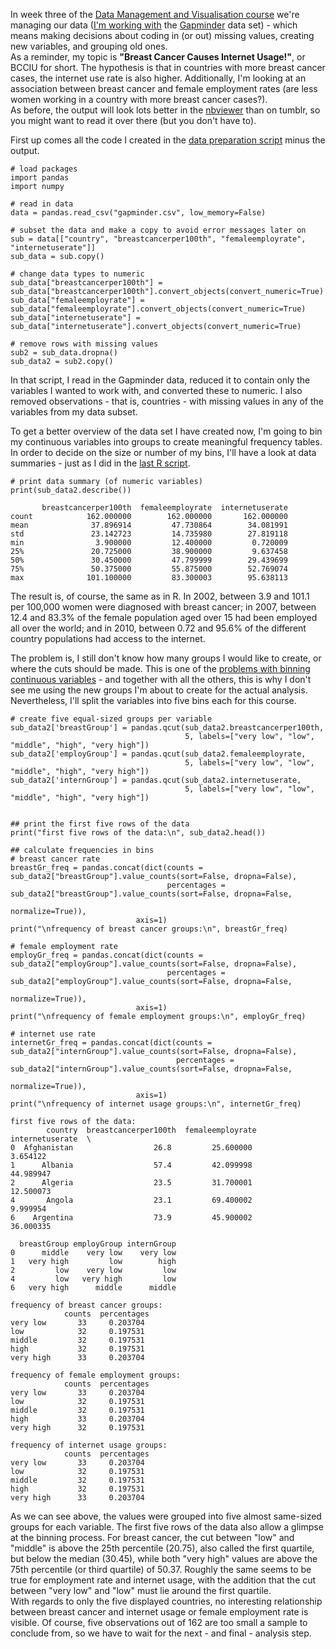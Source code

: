 
In week three of the [Data Management and Visualisation course](https://www.coursera.org/learn/data-management-visualization/home/welcome) we're managing our data ([I'm working with](http://lilithelina.tumblr.com/post/128347327089/choice-of-data) the [Gapminder](http://www.gapminder.org/) data set) - which means making decisions about coding in (or out) missing values, creating new variables, and grouping old ones.  
As a reminder, my topic is **"Breast Cancer Causes Internet Usage!"**, or BCCIU for short. The hypothesis is that in countries with more breast cancer cases, the internet use rate is also higher. Additionally, I'm looking at an association between breast cancer and female employment rates (are less women working in a country with more breast cancer cases?).  
As before, the output will look lots better in the [nbviewer](http://nbviewer.ipython.org/github/LilithElina/Data-Management-and-Visualization/blob/master/Week%20Three.ipynb) than on tumblr, so you might want to read it over there (but you don't have to).

First up comes all the code I created in the [data preparation script](http://lilithelina.tumblr.com/post/129435011659/data-preparation-python) minus the output.


    # load packages
    import pandas
    import numpy
    
    # read in data
    data = pandas.read_csv("gapminder.csv", low_memory=False)
    
    # subset the data and make a copy to avoid error messages later on
    sub = data[["country", "breastcancerper100th", "femaleemployrate", "internetuserate"]]
    sub_data = sub.copy()
    
    # change data types to numeric
    sub_data["breastcancerper100th"] = sub_data["breastcancerper100th"].convert_objects(convert_numeric=True)
    sub_data["femaleemployrate"] = sub_data["femaleemployrate"].convert_objects(convert_numeric=True)
    sub_data["internetuserate"] = sub_data["internetuserate"].convert_objects(convert_numeric=True)
    
    # remove rows with missing values
    sub2 = sub_data.dropna()
    sub_data2 = sub2.copy()

In that script, I read in the Gapminder data, reduced it to contain only the variables I wanted to work with, and converted these to numeric. I also removed observations - that is, countries - with missing values in any of the variables from my data subset.

To get a better overview of the data set I have created now, I'm going to bin my continuous variables into groups to create meaningful frequency tables. In order to decide on the size or number of my bins, I'll have a look at data summaries - just as I did in the [last R script](http://lilithelina.tumblr.com/post/129719413934/data-preparation-r).


    # print data summary (of numeric variables)
    print(sub_data2.describe())

           breastcancerper100th  femaleemployrate  internetuserate
    count            162.000000        162.000000       162.000000
    mean              37.896914         47.730864        34.081991
    std               23.142723         14.735980        27.819118
    min                3.900000         12.400000         0.720009
    25%               20.725000         38.900000         9.637458
    50%               30.450000         47.799999        29.439699
    75%               50.375000         55.875000        52.769074
    max              101.100000         83.300003        95.638113
    

The result is, of course, the same as in R. In 2002, between 3.9 and 101.1 per 100,000 women were diagnosed with breast cancer; in 2007, between 12.4 and 83.3% of the female population aged over 15 had been employed all over the world; and in 2010, between 0.72 and 95.6% of the different country populations had access to the internet.

The problem is, I still don't know how many groups I would like to create, or where the cuts should be made. This is one of the [problems with binning continuous variables](http://biostat.mc.vanderbilt.edu/wiki/Main/CatContinuous) - and together with all the others, this is why I don't see me using the new groups I'm about to create for the actual analysis. Nevertheless, I'll split the variables into five bins each for this course.


    # create five equal-sized groups per variable
    sub_data2['breastGroup'] = pandas.qcut(sub_data2.breastcancerper100th,
                                           5, labels=["very low", "low", "middle", "high", "very high"])
    sub_data2['employGroup'] = pandas.qcut(sub_data2.femaleemployrate,
                                           5, labels=["very low", "low", "middle", "high", "very high"])
    sub_data2['internGroup'] = pandas.qcut(sub_data2.internetuserate,
                                           5, labels=["very low", "low", "middle", "high", "very high"])


    ## print the first five rows of the data
    print("first five rows of the data:\n", sub_data2.head())
    
    ## calculate frequencies in bins
    # breast cancer rate
    breastGr_freq = pandas.concat(dict(counts = sub_data2["breastGroup"].value_counts(sort=False, dropna=False),
                                       percentages = sub_data2["breastGroup"].value_counts(sort=False, dropna=False,
                                                                                           normalize=True)),
                                axis=1)
    print("\nfrequency of breast cancer groups:\n", breastGr_freq)
    
    # female employment rate
    employGr_freq = pandas.concat(dict(counts = sub_data2["employGroup"].value_counts(sort=False, dropna=False),
                                       percentages = sub_data2["employGroup"].value_counts(sort=False, dropna=False,
                                                                                           normalize=True)),
                                axis=1)
    print("\nfrequency of female employment groups:\n", employGr_freq)
    
    # internet use rate
    internetGr_freq = pandas.concat(dict(counts = sub_data2["internGroup"].value_counts(sort=False, dropna=False),
                                         percentages = sub_data2["internGroup"].value_counts(sort=False, dropna=False,
                                                                                             normalize=True)),
                                axis=1)
    print("\nfrequency of internet usage groups:\n", internetGr_freq)

    first five rows of the data:
            country  breastcancerper100th  femaleemployrate  internetuserate  \
    0  Afghanistan                  26.8         25.600000         3.654122   
    1      Albania                  57.4         42.099998        44.989947   
    2      Algeria                  23.5         31.700001        12.500073   
    4       Angola                  23.1         69.400002         9.999954   
    6    Argentina                  73.9         45.900002        36.000335   
    
      breastGroup employGroup internGroup  
    0      middle    very low    very low  
    1   very high         low        high  
    2         low    very low         low  
    4         low   very high         low  
    6   very high      middle      middle  
    
    frequency of breast cancer groups:
                counts  percentages
    very low       33     0.203704
    low            32     0.197531
    middle         32     0.197531
    high           32     0.197531
    very high      33     0.203704
    
    frequency of female employment groups:
                counts  percentages
    very low       33     0.203704
    low            32     0.197531
    middle         32     0.197531
    high           33     0.203704
    very high      32     0.197531
    
    frequency of internet usage groups:
                counts  percentages
    very low       33     0.203704
    low            32     0.197531
    middle         32     0.197531
    high           32     0.197531
    very high      33     0.203704
    

As we can see above, the values were grouped into five almost same-sized groups for each variable. The first five rows of the data also allow a glimpse at the binning process. For breast cancer, the cut between "low" and "middle" is above the 25th percentile (20.75), also called the first quartile, but below the median (30.45), while both "very high" values are above the 75th percentile (or third quartile) of 50.37. Roughly the same seems to be true for employment rate and internet usage, with the addition that the cut between "very low" and "low" must lie around the first quartile.  
With regards to only the five displayed countries, no interesting relationship between breast cancer and internet usage or female employment rate is visible. Of course, five observations out of 162 are too small a sample to conclude from, so we have to wait for the next - and final - analysis step.
